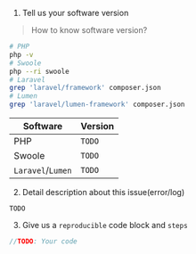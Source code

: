 1. Tell us your software version
> How to know software version?
```Bash
# PHP
php -v
# Swoole
php --ri swoole
# Laravel
grep 'laravel/framework' composer.json
# Lumen
grep 'laravel/lumen-framework' composer.json
```

| Software | Version |
| --------- | --------- |
| PHP | `TODO` |
| Swoole | `TODO` |
| `Laravel`/`Lumen` | `TODO` |

2. Detail description about this issue(error/log)

`TODO`

3. Give us a `reproducible` code block and `steps`

```PHP
//TODO: Your code
```
